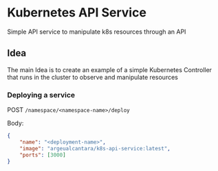 # Kubernetes API Service

Simple API service to manipulate k8s resources through an API

## Idea

The main Idea is to create an example of a simple Kubernetes Controller that runs in the cluster to observe and manipulate resources

### Deploying a service

POST `/namespace/<namespace-name>/deploy`

Body:
```json
{
    "name": "<deployment-name>", 
    "image": "argeualcantara/k8s-api-service:latest",
    "ports": [3000]
}
```